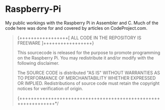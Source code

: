 # Raspberry-Pi
My public workings with the Raspberry Pi in Assembler and C. Much of the code here was done for and covered by articles on CodeProject.com.

>{+++++++++++++++++[ ALL CODE IN THE REPOSITORY IS FREEWARE ]+++++++++++++++++}
>                                                               
>  This sourcecode is released for the purpose to promote programming on the Raspberry Pi. You may redistribute it and/or modify with the following disclaimer.
>
>  The SOURCE CODE is distributed "AS IS" WITHOUT WARRANTIES AS TO PERFORMANCE OF MERCHANTABILITY WHETHER EXPRESSED OR IMPLIED. Redistributions of source code must retain the copyright notices for verification of origin.               	
>
>{++++++++++++++++++++++++++++++++++++++++++++++++++++++++++++++*/
